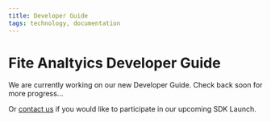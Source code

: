 ```yaml
---
title: Developer Guide
tags: technology, documentation
---
```


# Fite Analtyics Developer Guide

We are currently working on our new Developer Guide. Check back soon for more progress...

Or [contact us](mailto:info@fiteanalytics.com) if you would like to participate in our upcoming SDK Launch.
